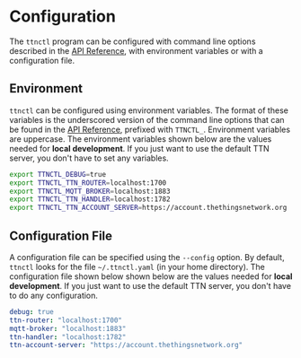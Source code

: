 # Configuration

The `ttnctl` program can be configured with command line options described in the [API Reference](#api-reference), with environment variables or with a configuration file.

## Environment

`ttnctl` can be configured using environment variables.
The format of these variables is the underscored version of the command line options that can be found in the [API Reference](#api-reference), prefixed with `TTNCTL_`. Environment variables are uppercase. The environment variables shown below are the values needed for **local development**. If you just want to use the default TTN server, you don't have to set any variables.

```sh
export TTNCTL_DEBUG=true
export TTNCTL_TTN_ROUTER=localhost:1700
export TTNCTL_MQTT_BROKER=localhost:1883
export TTNCTL_TTN_HANDLER=localhost:1782
export TTNCTL_TTN_ACCOUNT_SERVER=https://account.thethingsnetwork.org
```

## Configuration File

A configuration file can be specified using the `--config` option. By default, `ttnctl` looks for the file `~/.ttnctl.yaml` (in your home directory).
The configuration file shown below shown below are the values needed for **local development**. If you just want to use the default TTN server, you don't have to do any configuration.

```yaml
debug: true
ttn-router: "localhost:1700"
mqtt-broker: "localhost:1883"
ttn-handler: "localhost:1782"
ttn-account-server: "https://account.thethingsnetwork.org"
```
